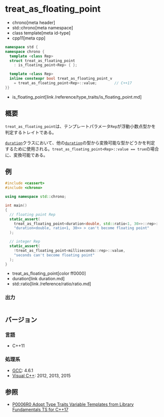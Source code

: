# treat_as_floating_point
* chrono[meta header]
* std::chrono[meta namespace]
* class template[meta id-type]
* cpp11[meta cpp]

```cpp
namespace std {
namespace chrono {
  template <class Rep>
  struct treat_as_floating_point
    : is_floating_point<Rep> { };

  template <class Rep>
  inline constexpr bool treat_as_floating_point_v
    = treat_as_floating_point<Rep>::value;        // C++17
}}
```
* is_floating_point[link /reference/type_traits/is_floating_point.md]

## 概要
`treat_as_floating_point`は、テンプレートパラメータ`Rep`が浮動小数点型かを判定するトレイトである。

[`duration`](/reference/chrono/duration.md)クラスにおいて、他の[`duration`](/reference/chrono/duration.md)の型から変換可能な型かどうかを判定するために使用される。`treat_as_floating_point<Rep>::value == true`の場合に、変換可能である。


## 例
```cpp example
#include <cassert>
#include <chrono>

using namespace std::chrono;

int main()
{
  // floating point Rep
  static_assert(
    treat_as_floating_point<duration<double, std::ratio<1, 30>>::rep>::value,
    "duration<double, ratio<1, 30>> > can't become floating point"
  );

  // integer Rep
  static_assert(
    !treat_as_floating_point<milliseconds::rep>::value,
    "seconds can't become floating point"
  );
}
```
* treat_as_floating_point[color ff0000]
* duration[link duration.md]
* std::ratio[link /reference/ratio/ratio.md]

### 出力
```
```

## バージョン
### 言語
- C++11

### 処理系
- [GCC](/implementation.md#gcc): 4.6.1
- [Visual C++](/implementation.md#visual_cpp): 2012, 2013, 2015


## 参照
- [P0006R0 Adopt Type Traits Variable Templates from Library Fundamentals TS for C++17](http://www.open-std.org/jtc1/sc22/wg21/docs/papers/2015/p0006r0.html)
